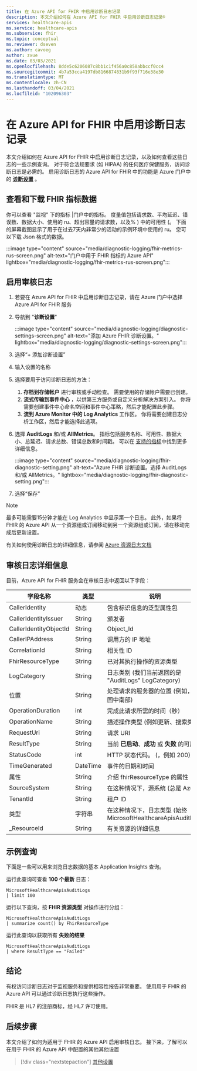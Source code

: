 ```yaml
---
title: 在 Azure API for FHIR 中启用诊断日志记录
description: 本文介绍如何在 Azure API for FHIR 中启用诊断日志记录®
services: healthcare-apis
ms.service: healthcare-apis
ms.subservice: fhir
ms.topic: conceptual
ms.reviewer: dseven
ms.author: cavoeg
author: zxue
ms.date: 03/03/2021
ms.openlocfilehash: 8dde5c6206087c8bb1c1f456a0c858abbccf0cc4
ms.sourcegitcommit: 4b7a53cca4197db8166874831b9f93f716e38e30
ms.translationtype: MT
ms.contentlocale: zh-CN
ms.lasthandoff: 03/04/2021
ms.locfileid: "102096303"
---
```

# <a name="enable-diagnostic-logging-in-azure-api-for-fhir"></a>在 Azure API for FHIR 中启用诊断日志记录

本文介绍如何在 Azure API for FHIR 中启用诊断日志记录，以及如何查看这些日志的一些示例查询。 对于符合法规要求 (如 HIPAA) 的任何医疗保健服务，访问诊断日志是必需的。 启用诊断日志的 Azure API for FHIR 中的功能是 Azure 门户中的 [**诊断设置**](../azure-monitor/essentials/diagnostic-settings.md) 。 

## <a name="view-and-download-fhir-metrics-data"></a>查看和下载 FHIR 指标数据

你可以查看 "监视" 下的指标 |门户中的指标。 度量值包括请求数、平均延迟、错误数、数据大小、使用的 ru、超出容量的请求数，以及% ) 中的可用性 (。 下面的屏幕截图显示了用于在过去7天内非常少的活动的示例环境中使用的 ru。 您可以下载 Json 格式的数据。

   :::image type="content" source="media/diagnostic-logging/fhir-metrics-rus-screen.png" alt-text="门户中用于 FHIR 指标的 Azure API" lightbox="media/diagnostic-logging/fhir-metrics-rus-screen.png":::

## <a name="enable-audit-logs"></a>启用审核日志
1. 若要在 Azure API for FHIR 中启用诊断日志记录，请在 Azure 门户中选择 Azure API for FHIR 服务 
2. 导航到 "**诊断设置**" 

   :::image type="content" source="media/diagnostic-logging/diagnostic-settings-screen.png" alt-text="添加 Azure FHIR 诊断设置。" lightbox="media/diagnostic-logging/diagnostic-settings-screen.png":::

3. 选择“+ 添加诊断设置”

4. 输入设置的名称

5. 选择要用于访问诊断日志的方法：

    1. **存档到存储帐户** 进行审核或手动检查。 需要使用的存储帐户需要已创建。
    2. **流式传输到事件中心** ，以供第三方服务或自定义分析解决方案引入。 你将需要创建事件中心命名空间和事件中心策略，然后才能配置此步骤。
    3. **流到 Azure Monitor 中的 Log Analytics** 工作区。 你将需要创建日志分析工作区，然后才能选择此选项。

6. 选择 **AuditLogs** 和/或 **AllMetrics**。 指标包括服务名称、可用性、数据大小、总延迟、请求总数、错误总数和时间戳。 可以在 [支持的指标](https://docs.microsoft.com/azure/azure-monitor/essentials/metrics-supported#microsofthealthcareapisservices)中找到更多详细信息。 

   :::image type="content" source="media/diagnostic-logging/fhir-diagnostic-setting.png" alt-text="Azure FHIR 诊断设置。选择 AuditLogs 和/或 AllMetrics。" lightbox="media/diagnostic-logging/fhir-diagnostic-setting.png":::

7. 选择“保存”


> [!Note] 
> 最多可能需要15分钟才能在 Log Analytics 中显示第一个日志。 此外，如果将 FHIR 的 Azure API 从一个资源组或订阅移动到另一个资源组或订阅，请在移动完成后更新设置。 
 
有关如何使用诊断日志的详细信息，请参阅 [Azure 资源日志文档](../azure-monitor/essentials/platform-logs-overview.md)

## <a name="audit-log-details"></a>审核日志详细信息
目前，Azure API for FHIR 服务会在审核日志中返回以下字段： 

|字段名称  |类型  |说明  |
|---------|---------|---------|
|CallerIdentity|动态|包含标识信息的泛型属性包
|CallerIdentityIssuer|String|颁发者 
|CallerIdentityObjectId|String|Object_Id 
|CallerIPAddress|String|调用方的 IP 地址 
|CorrelationId|String| 相关性 ID
|FhirResourceType|String|已对其执行操作的资源类型
|LogCategory|String|日志类别 (我们当前返回的是 "AuditLogs" LogCategory) 
|位置|String|处理请求的服务器的位置 (例如，美国中南部) 
|OperationDuration|int|完成此请求所需的时间（秒）
|OperationName|String| 描述操作类型 (例如更新、搜索类型) 
|RequestUri|String|请求 URI 
|ResultType|String|当前 **已启动**、**成功** 或 **失败** 的可用值
|StatusCode|int|HTTP 状态代码。  (，例如 200)  
|TimeGenerated|DateTime|事件的日期和时间|
|属性|String| 介绍 fhirResourceType 的属性
|SourceSystem|String| 在这种情况下，源系统 (总是 Azure) 
|TenantId|String|租户 ID
|类型|字符串|在这种情况下，日志类型 (始终 MicrosoftHealthcareApisAuditLog) 
|_ResourceId|String|有关资源的详细信息

## <a name="sample-queries"></a>示例查询

下面是一些可以用来浏览日志数据的基本 Application Insights 查询。

运行此查询可查看 **100 个最新** 日志：

```Application Insights
MicrosoftHealthcareApisAuditLogs
| limit 100
```

运行以下查询，按 **FHIR 资源类型** 对操作进行分组：

```Application Insights
MicrosoftHealthcareApisAuditLogs 
| summarize count() by FhirResourceType
```

运行此查询以获取所有 **失败的结果**

```Application Insights
MicrosoftHealthcareApisAuditLogs 
| where ResultType == "Failed" 
```

## <a name="conclusion"></a>结论 
有权访问诊断日志对于监视服务和提供相容性报告非常重要。 使用用于 FHIR 的 Azure API 可以通过诊断日志执行这些操作。 
 
FHIR 是 HL7 的注册商标，经 HL7 许可使用。

## <a name="next-steps"></a>后续步骤
本文介绍了如何为适用于 FHIR 的 Azure API 启用审核日志。 接下来，了解可以在用于 FHIR 的 Azure API 中配置的其他其他设置
 
>[!div class="nextstepaction"]
>[其他设置](azure-api-for-fhir-additional-settings.md)
